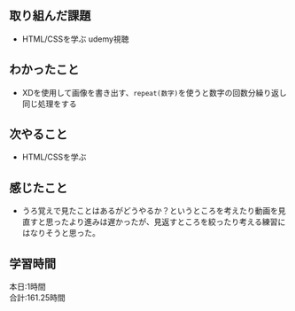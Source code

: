 ## 取り組んだ課題
- HTML/CSSを学ぶ udemy視聴
## わかったこと
- XDを使用して画像を書き出す、`repeat(数字)`を使うと数字の回数分繰り返し同じ処理をする
## 次やること
- HTML/CSSを学ぶ
## 感じたこと
- うろ覚えで見たことはあるがどうやるか？というところを考えたり動画を見直すと思ったより進みは遅かったが、見返すところを絞ったり考える練習にはなりそうと思った。
## 学習時間　
本日:1時間<br>
合計:161.25時間
